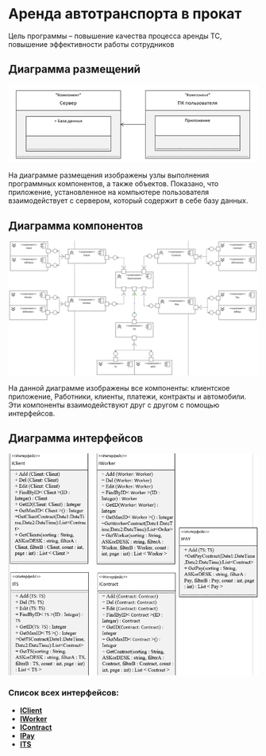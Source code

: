 # Аренда автотранспорта в прокат

Цель программы – повышение качества процесса аренды ТС, повышение эффективности работы сотрудников
## Диаграмма размещений 

![](https://github.com/Veselyaskin99/README/blob/main/1f.png)

На диаграмме размещения изображены узлы выполнения программных компонентов, а также объектов. Показано, что приложение, установленное на компьютере пользователя взаимодействует с сервером, который содержит в себе базу данных.

## Диаграмма компонентов

![](https://github.com/Veselyaskin99/README/blob/main/1.png)

На данной диаграмме изображены все компоненты: клиентское приложение, Работники, клиенты, платежи, контракты и автомобили. Эти компоненты взаимодействуют друг с другом с помощью интерфейсов. 

## Диаграмма интерфейсов

![](https://github.com/Veselyaskin99/README/blob/main/3.png)

### Список всех интерфейсов:


- **[IClient](https://github.com/Veselyaskin99/README/blob/main/IClient.md)**<br>
- **[IWorker](https://github.com/Veselyaskin99/README/blob/main/IWorker.md)**<br>
- **[IContract](https://github.com/Veselyaskin99/README/blob/main/IContract.md)**<br>
- **[IPay](https://github.com/Veselyaskin99/README/blob/main/IPay.md)**<br>
- **[ITS](https://github.com/Veselyaskin99/README/blob/main/ITS/ITS.md)**
